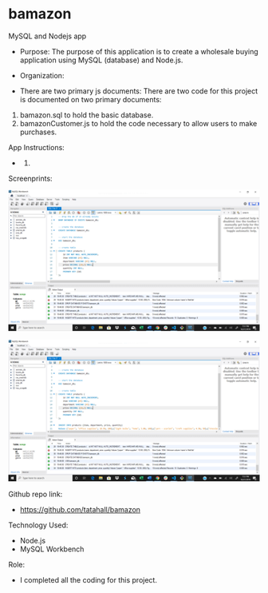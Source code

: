 # bamazon
MySQL and Nodejs app

* Purpose:
The purpose of this application is to create a wholesale buying application using MySQL (database) and Node.js.

* Organization:

* There are two primary js documents:
There are two code for this project is documented on two primary documents:
1. bamazon.sql to hold the basic database.
2. bamazonCustomer.js to hold the code necessary to allow users to make purchases.
    

App Instructions:
* 1.

Screenprints:
<p><img src="/images/dbscrn1.png"/></p>
<p><img src="/images/dbscrn2.png"/></p>


Github repo link:
* https://github.com/tatahall/bamazon


Technology Used:
* Node.js
* MySQL Workbench


Role:
* I completed all the coding for this project.
